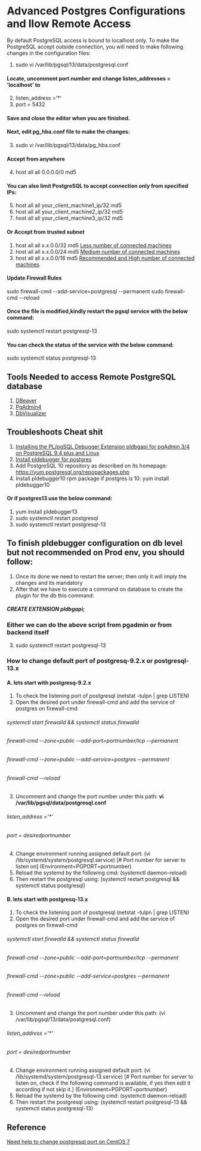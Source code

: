 # Advanced Postgres Configurations and llow Remote Access
By default PostgreSQL access is bound to localhost only. 
To make the PostgreSQL accept outside connection, you will need to make following changes in the configuration files:
1. sudo vi /var/lib/pgsql/13/data/postgresql.conf
#### Locate, uncomment port number and change listen_addresses = 'localhost' to
2. listen_address ='*'
3. port = 5432
#### Save and close the editor when you are finished. 
#### Next, edit pg_hba.conf file to make the changes:
3. sudo vi /var/lib/pgsql/13/data/pg_hba.conf
#### Accept from anywhere 
4. host    all             all             0.0.0.0/0               md5
#### You can also limit PostgreSQL to accept connection only from specified IPs:
5. host    all             all             your_client_machine1_ip/32               md5
6. host    all             all             your_client_machine2_ip/32               md5
7. host    all             all             your_client_machine3_ip/32               md5

#### Or Accept from trusted subnet
1. host all all x.x.0.0/32 md5 [Less number of connected machines](#)
2. host all all x.x.0.0/24 md5 [Medium number of connected machines](#)
3. host all all x.x.0.0/16 md5 [Recommended and High number of connected machines](#)


#### Update Firewall Rules
sudo firewall-cmd --add-service=postgresql --permanent
sudo firewall-cmd --reload

#### Once the file is modified,kindly restart the pgsql service with the below command:
sudo systemctl restart postgresql-13
#### You can check the status of the service with the below command:
sudo systemctl status postgresql-13

## Tools Needed to access Remote PostgreSQL database
1. [DBeaver](https://dbeaver.io/download/)
2. [PgAdmin4](https://www.pgadmin.org/download/pgadmin-4-windows/) 
3. [DbVisualizer](https://www.dbvis.com/download/12.0)

## Troubleshoots Cheat shit
1. [Installing the PL/pgSQL Debugger Extension pldbgapi for pgAdmin 3/4 on PostgreSQL 9.4 plus and Linux](https://gist.github.com/rdrey/37bc41a2876b2be103768f5812d80048)
2. [Install pldebugger for postgres](https://centos.pkgs.org/7/postgresql-10-x86_64/pldebugger10-1.1-1.rhel7.x86_64.rpm.html)
3. Add PostgreSQL 10 repository as described on its homepage:
https://yum.postgresql.org/repopackages.php
4. Install pldebugger10 rpm package if postgres is 10:
yum install pldebugger10
#### Or if postgres13 use the below command:
1. yum install pldebugger13
2. sudo systemctl restart postgresql
3. sudo systemctl restart postgresql-13
## To finish pldebugger configuration on db level but not recommended on Prod env, you should follow: 
1. Once its done we need to restart the server; then only it will imply the changes and its mandatory
2. After that we have to execute a command on database to create the plugin for the db this command: 
##### CREATE EXTENSION pldbgapi;
### Either we can do the above script from pgadmin or from backend itself
3. sudo systemctl restart postgresql-13
### How to change default port of postgresq-9.2.x or postgresql-13.x
#### A. lets start with postgresq-9.2.x
1. To check the listening port of postgresql (netstat -tulpn | grep LISTEN)
2. Open the desired port under firewall-cmd and add the service of postgres on firewall-cmd
###### systemctl start firewalld && systemctl status firewalld
###### firewall-cmd --zone=public --add-port=portnumber/tcp --permanent
###### firewall-cmd --zone=public --add-service=postgres --permanent
###### firewall-cmd --reload
3. Uncomment and change the port number under this path: **vi /var/lib/pgsql/data/postgresql.conf**
###### listen_address ='*'
###### port = desiredportnumber
4. Change environment running assigned default port: (vi /lib/systemd/system/postgresql.service)
 [# Port number for server to listen on] (Environment=PGPORT=portnumber)
5. Reload the systemd by the following cmd: (systemctl daemon-reload)
6. Then restart the postgresql using: (systemctl restart postgresql && systemctl status postgresql)

#### B. lets start with postgresq-13.x
1. To check the listening port of postgresql (netstat -tulpn | grep LISTEN)
2. Open the desired port under firewall-cmd and add the service of postgres on firewall-cmd
###### systemctl start firewalld && systemctl status firewalld
###### firewall-cmd --zone=public --add-port=portnumber/tcp --permanent
###### firewall-cmd --zone=public --add-service=postgres --permanent
###### firewall-cmd --reload
3. Uncomment and change the port number under this path: (vi /var/lib/pgsql/13/data/postgresql.conf)
###### listen_address ='*'
###### port = desiredportnumber
4. Change environment running assigned default port: (vi /lib/systemd/system/postgresql-13.service)
 [# Port number for server to listen on, check if the following command is available, if yes then edit it according if not skip it.] (Environment=PGPORT=portnumber)
5. Reload the systemd by the following cmd: (systemctl daemon-reload)
6. Then restart the postgresql using: (systemctl restart postgresql-13 && systemctl status postgresql-13)

## Reference
[Need help to change postgresql port on CentOS 7](https://stackoverflow.com/questions/25148693/need-help-to-change-postgresql-port-on-centos-7/25152682)